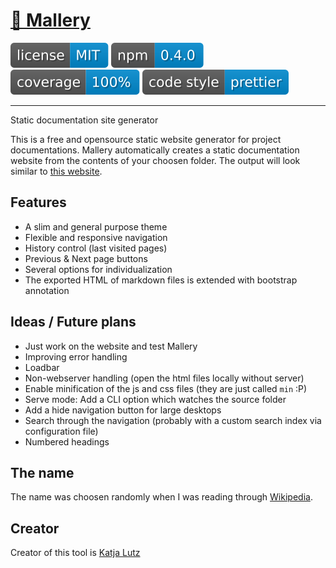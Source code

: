 # [🧢 Mallery](https://github.com/malleryjs/mallery)

[![](assets/badge.license.svg)](https://opensource.org/licenses/MIT)
[![](assets/badge.npm.svg)](https://www.npmjs.com/package/mallery)
![](assets/badge.coverage.svg)
[![](assets/badge.style.svg)](https://prettier.io/)

---

Static documentation site generator

This is a free and opensource static website generator for
project documentations. Mallery automatically creates a static documentation
website from the contents of your choosen folder. The output will look
similar to [this website](http://www.malleryjs.com).

## Features

- A slim and general purpose theme
- Flexible and responsive navigation
- History control (last visited pages)
- Previous & Next page buttons
- Several options for individualization
- The exported HTML of markdown files is extended with bootstrap annotation

## Ideas / Future plans

- Just work on the website and test Mallery
- Improving error handling
- Loadbar
- Non-webserver handling (open the html files locally without server)
- Enable minification of the js and css files (they are just called `min` :P)
- Serve mode: Add a CLI option which watches the source folder
- Add a hide navigation button for large desktops
- Search through the navigation
  (probably with a custom search index via configuration file)
- Numbered headings

## The name

The name was choosen randomly when I was reading through [Wikipedia](https://en.wikipedia.org/wiki/CL-HTTP).

## Creator

Creator of this tool is [Katja Lutz](https://twitter.com/Katy_Wings)
